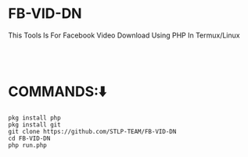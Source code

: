 # FB-VID-DN
This Tools Is For Facebook Video Download Using PHP In Termux/Linux

<br><br>
# COMMANDS:⬇️
```
pkg install php
pkg install git
git clone https://github.com/STLP-TEAM/FB-VID-DN
cd FB-VID-DN
php run.php
